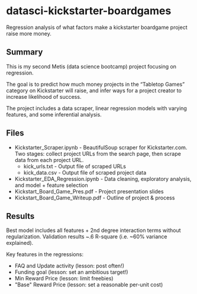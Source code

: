 # datasci-kickstarter-boardgames
Regression analysis of what factors make a kickstarter boardgame project raise more money. 

## Summary
This is my second Metis (data science bootcamp) project focusing on regression. 

The goal is to predict how much money projects in the “Tabletop Games” category on Kickstarter will raise, and infer ways for a project creator to increase likelihood of success. 

The project includes a data scraper, linear regression models with varying features, and some inferential analysis.

## Files
* Kickstarter_Scraper.ipynb - BeautifulSoup scraper for Kickstarter.com. Two stages: collect project URLs from the search page, then scrape data from each project URL.
  * kick_urls.txt - Output file of scraped URLs
  * kick_data.csv - Output file of scraped project data
* Kickstarter_EDA_Regression.ipynb - Data cleaning, exploratory analysis, and model + feature selection
* Kickstart_Board_Game_Pres.pdf - Project presentation slides
* Kickstart_Board_Game_Writeup.pdf - Outline of project & process

## Results
Best model includes all features + 2nd degree interaction terms without regularization. Validation results ~.6 R-square (i.e. ~60% variance explained). 

Key features in the regressions:
* FAQ and Update activity (lesson: post often!)
* Funding goal (lesson: set an ambitious target!)
* Min Reward Price (lesson: limit freebies)
* "Base" Reward Price (lesson: set a reasonable per-unit cost)
